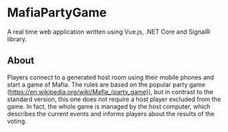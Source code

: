 # MafiaPartyGame

A real time web application written using Vue.js, .NET Core and SignalR library.

## About

Players connect to a generated host room using their mobile phones and start a game of Mafia.
The rules are based on the popular party game (https://en.wikipedia.org/wiki/Mafia_(party_game)), but in contrast to the standard version,
this one does not require a host player excluded from the game. In fact, the whole game is managed by the host computer,
which describes the current events and informs players about the results of the voting.
